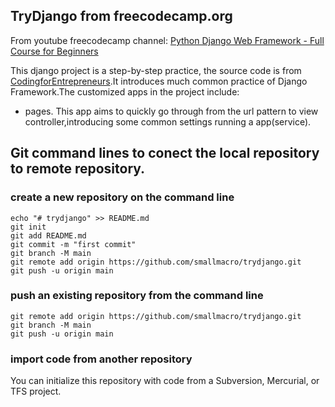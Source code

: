 
## TryDjango from freecodecamp.org 
From youtube freecodecamp channel:  [Python Django Web Framework - Full Course for Beginners](https://www.youtube.com/channel/UCWEHue8kksIaktO8KTTN_zg)

This django project is a step-by-step practice, the source code is from [CodingforEntrepreneurs](https://github.com/codingforentrepreneurs/Try-Django).It introduces much common practice of Django Framework.The customized apps in the project include:
- pages.   This app aims to quickly go through from the url pattern to view controller,introducing some common settings running a app(service).

## Git command lines to conect the local repository to remote repository.
### create a new repository on the command line
```
echo "# trydjango" >> README.md
git init
git add README.md
git commit -m "first commit"
git branch -M main
git remote add origin https://github.com/smallmacro/trydjango.git
git push -u origin main
```

### push an existing repository from the command line
```
git remote add origin https://github.com/smallmacro/trydjango.git
git branch -M main
git push -u origin main
```
### import code from another repository
You can initialize this repository with code from a Subversion, Mercurial, or TFS project.
